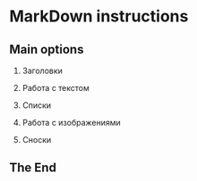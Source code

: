# MarkDown instructions

## Main options

1. Заголовки

2. Работа с текстом

3. Списки

4. Работа с изображениями

5. Сноски

## The End 
